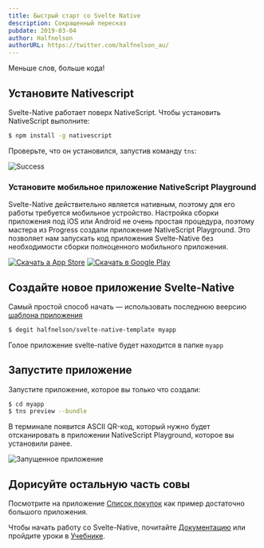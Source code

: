 ```yaml
---
title: Быстрый старт со Svelte Native
description: Сокращенный пересказ
pubdate: 2019-03-04
author: Halfnelson
authorURL: https://twitter.com/halfnelson_au/
---
```


Меньше слов, больше кода!

## Установите Nativescript

Svelte-Native работает поверх NativeScript. Чтобы установить NativeScript выполните:

```bash
$ npm install -g nativescript
```

Проверьте, что он установился, запустив команду `tns`:

![Success](/media/tns-success.png)


### Установите мобильное приложение NativeScript Playground

Svelte-Native действительно является нативным, поэтому для его работы требуется мобильное устройство. Настройка сборки приложения под iOS или Android не очень простая процедура, поэтому мастера из Progress создали приложение NativeScript Playground. Это позволяет нам запускать код приложения Svelte-Native без необходимости сборки полноценного мобильного приложения.


[<img src="/media/app-store.png" alt="Скачать а App Store">](https://itunes.apple.com/us/app/nativescript-playground/id1263543946?mt=8&amp;ls=1)
[<img src="/media/google-play.png" alt="Скачать в Google Play">](https://play.google.com/store/apps/details?id=org.nativescript.play)

## Создайте новое приложение Svelte-Native

Самый простой способ начать — использовать последнюю веерсию [шаблона приложения](https://github.com/halfnelson/svelte-native-template)

```bash
$ degit halfnelson/svelte-native-template myapp
```

Голое приложение svelte-native будет находится в папке `myapp`

## Запустите приложение

Запустите приложение, которое вы только что создали:

```bash
$ cd myapp
$ tns preview --bundle
```

В терминале появится ASCII QR-код, который нужно будет отсканировать в приложении NativeScript Playground, которое вы установили ранее.

![Запущенное приложение](/media/quick-start-screenshot.png)

## Дорисуйте остальную часть совы

Посмотрите на приложение [Список покупок](https://github.com/halfnelson/svelte-native-grocery) как пример достаточно большого приложения.

Чтобы начать работу со Svelte-Native, почитайте [Документацию](/docs) или пройдите уроки в [Учебнике](/tutorial).